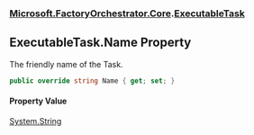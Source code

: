 ### [Microsoft.FactoryOrchestrator.Core](Microsoft_FactoryOrchestrator_Core.md 'Microsoft.FactoryOrchestrator.Core').[ExecutableTask](Microsoft_FactoryOrchestrator_Core_ExecutableTask.md 'Microsoft.FactoryOrchestrator.Core.ExecutableTask')
## ExecutableTask.Name Property
The friendly name of the Task.  
```csharp
public override string Name { get; set; }
```
#### Property Value
[System.String](https://docs.microsoft.com/en-us/dotnet/api/System.String 'System.String')
